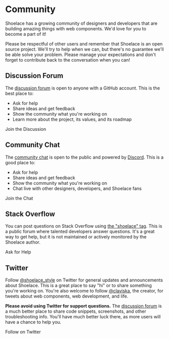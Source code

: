 # Community

Shoelace has a growing community of designers and developers that are building amazing things with web components. We'd love for you to become a part of it!

Please be respectful of other users and remember that Shoelace is an open source project. We'll try to help when we can, but there's no guarantee we'll be able solve your problem. Please manage your expectations and don't forget to contribute back to the conversation when you can!

## Discussion Forum

The [discussion forum](https://github.com/shoelace-style/shoelace/discussions) is open to anyone with a GitHub account. This is the best place to:

- Ask for help
- Share ideas and get feedback
- Show the community what you're working on
- Learn more about the project, its values, and its roadmap

<sl-button type="primary" href="https://github.com/shoelace-style/shoelace/discussions" target="_blank">
  <sl-icon name="github" slot="prefix"></sl-icon>
  Join the Discussion
</sl-button>

## Community Chat

The [community chat](https://discord.gg/mg8f26C) is open to the public and powered by [Discord](https://discord.com/). This is a good place to:

- Ask for help
- Share ideas and get feedback
- Show the community what you're working on
- Chat live with other designers, developers, and Shoelace fans

<sl-button type="primary" href="https://discord.gg/mg8f26C" target="_blank">
  <sl-icon name="discord" slot="prefix"></sl-icon>
  Join the Chat
</sl-button>

## Stack Overflow

You can post questions on Stack Overflow using [the "shoelace" tag](https://stackoverflow.com/questions/tagged/shoelace). This is a public forum where talented developers answer questions. It's a great way to get help, but it is not maintained or actively monitored by the Shoelace author.

<sl-button type="primary" href="https://stackoverflow.com/questions/ask?tags=shoelace" target="_blank">
  <sl-icon name="stack-overflow" slot="prefix"></sl-icon>
  Ask for Help
</sl-button>

## Twitter

Follow [@shoelace_style](https://twitter.com/shoelace_style) on Twitter for general updates and announcements about Shoelace. This is a great place to say "hi" or to share something you're working on. You're also welcome to follow [@claviska](https://twitter.com/claviska), the creator, for tweets about web components, web development, and life.

**Please avoid using Twitter for support questions.** The [discussion forum](https://github.com/shoelace-style/shoelace/discussions) is a much better place to share code snippets, screenshots, and other troubleshooting info. You'll have much better luck there, as more users will have a chance to help you.

<sl-button type="primary" href="https://twitter.com/shoelace_style" target="_blank">
  <sl-icon name="twitter" slot="prefix"></sl-icon>
  Follow on Twitter
</sl-button>
